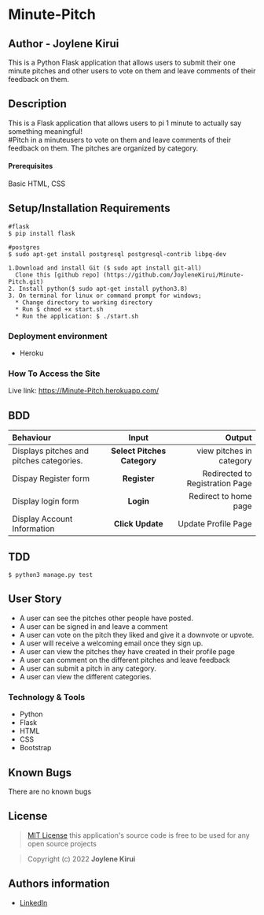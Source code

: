 # Minute-Pitch



## Author - Joylene Kirui

This is a Python Flask application that allows users to submit their one minute pitches and other users to vote on them and leave comments of their feedback on them. 

## Description

This is a Flask application that allows users to pi 1 minute to actually say something meaningful!</br> #Pitch in a minuteusers to vote on them and leave comments of their feedback on them. The pitches are organized by category. 

#### Prerequisites
Basic HTML, CSS

## Setup/Installation Requirements

```
#flask
$ pip install flask

#postgres
$ sudo apt-get install postgresql postgresql-contrib libpq-dev
```

```
1.Download and install Git ($ sudo apt install git-all)
  Clone this [github repo] (https://github.com/JoyleneKirui/Minute-Pitch.git)
2. Install python($ sudo apt-get install python3.8)
3. On terminal for linux or command prompt for windows;
  * Change directory to working directory
  * Run $ chmod +x start.sh
  * Run the application: $ ./start.sh

```

### Deployment environment
* Heroku

### How To Access the Site
Live link: https://Minute-Pitch.herokuapp.com/


## BDD
| Behaviour | Input | Output |
| :---------------- | :---------------: | ------------------: |
| Displays pitches and pitches categories. | **Select Pitches Category** | view pitches in category |
| Dispay Register form | **Register** | Redirected to Registration Page |
| Display login form | **Login** | Redirect to home page |
| Display Account Information | **Click Update** |  Update Profile Page |



## TDD

`$ python3 manage.py test`


## User Story
* A user can see the pitches other people have posted. 
* A user can be signed in and leave a comment
* A user can vote on the pitch they liked and give it a downvote or upvote.
* A user will receive a welcoming email once they sign up.
* A user can view the pitches they have created in their profile page 
* A user can comment on the different pitches and leave feedback 
* A user can submit a pitch in any category. 
* A user can view the different categories.

### Technology & Tools
* Python
* Flask
* HTML
* CSS
* Bootstrap

## Known Bugs
There are no known bugs

## License

> [MIT License](license) this application's source code is free to be used for any open source projects

> Copyright (c) 2022 **Joylene Kirui**



## Authors information
* [LinkedIn](https://www.linkedin.com/in/Joylene-Kirui)
